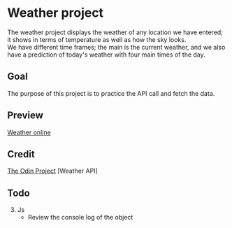 # Weather project
The weather project displays the weather of any location we have entered; it shows in terms of temperature as well as how the sky looks.  
We have different time frames; the main is the current weather, and we also have a prediction of today's weather with four main times of the day.

## Goal
The purpose of this project is to practice the API call and fetch the data.

## Preview
[Weather online](https://haveadream1.github.io/weather-app/)  

## Credit
[The Odin Project](https://www.theodinproject.com/)
[Weather API]

## Todo
3. Js
    * Review the console log of the object
